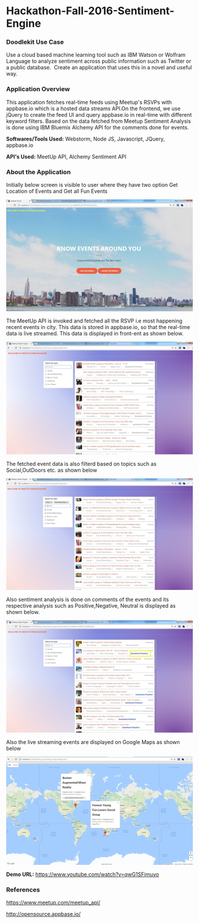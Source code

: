 # Hackathon-Fall-2016-Sentiment-Engine

<h3>Doodlekit Use Case</h3>
Use a cloud based machine learning tool such as IBM Watson or Wolfram Language to analyze sentiment across public information such as Twitter or a public database.  Create an application that uses this in a novel and useful way.
 
 
<h3>Application Overview</h3>
This application fetches real-time feeds using Meetup's RSVPs with appbase.io which is a hosted data streams API.On the frontend, we use jQuery to create the feed UI and query appbase.io in real-time with different keyword filters. Based on the data fetched from Meetup Sentiment Analysis is done using IBM Bluemix Alchemy API for the comments done for events.

<b>Softwares/Tools Used:</b> Webstorm, Node JS, Javascript, JQuery, appbase.io

<b>API's Used:</b> MeetUp API, Alchemy Sentiment API

<h3>About the Application</h3>

Initially below screen is visible to user where they have two option Get Location of Events and Get all Fun Events

<img src="https://github.com/cmoulika009/Hackathon-Fall-2016-Sentiment-Engine/blob/master/Documentation/Screenshots/Welcome.jpg">

The MeetUp API is invoked and fetched all the RSVP i.e most happening recent events in city. This data is stored in appbase.io, so that the real-time data is live streamed. This data is displayed in front-ent as shown below.

<img src="https://github.com/cmoulika009/Hackathon-Fall-2016-Sentiment-Engine/blob/master/Documentation/Screenshots/Meetup%20Events.jpg">

The fetched event data is also filterd based on topics such as Social,OutDoors etc. as shown below

<img src="https://github.com/cmoulika009/Hackathon-Fall-2016-Sentiment-Engine/blob/master/Documentation/Screenshots/Filter%20Based%20on%20Topics.jpg">

Also sentiment analysis is done on comments of the events and its respective analysis such as Positive,Negative, Neutral is displayed as shown below.

<img src="https://github.com/cmoulika009/Hackathon-Fall-2016-Sentiment-Engine/blob/master/Documentation/Screenshots/Sentiment.jpg">

Also the live streaming events are displayed on Google Maps as shown below

<img src="https://github.com/cmoulika009/Hackathon-Fall-2016-Sentiment-Engine/blob/master/Documentation/Screenshots/LocateMaps.jpg">

<b>Demo URL:</b> https://www.youtube.com/watch?v=qwG1SFimuyo
											
<h3>References</h3>

https://www.meetup.com/meetup_api/

http://opensource.appbase.io/


